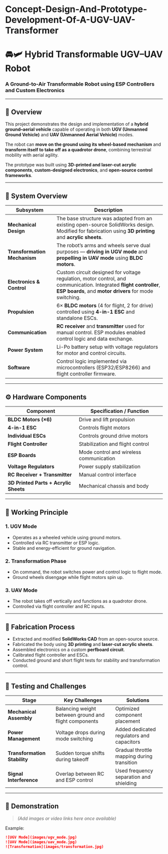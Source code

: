 # Concept-Design-And-Prototype-Development-Of-A-UGV-UAV-Transformer
# 🚘🛩️ Hybrid Transformable UGV–UAV Robot  
### A Ground-to-Air Transformable Robot using ESP Controllers and Custom Electronics  

---

## 📖 Overview  
This project demonstrates the design and implementation of a **hybrid ground–aerial vehicle** capable of operating in both **UGV (Unmanned Ground Vehicle)** and **UAV (Unmanned Aerial Vehicle)** modes.  

The robot can **move on the ground using its wheel-based mechanism** and **transform itself to take off as a quadrotor drone**, combining terrestrial mobility with aerial agility.  

The prototype was built using **3D-printed and laser-cut acrylic components**, **custom-designed electronics**, and **open-source control frameworks**.  

---

## 🧩 System Overview  

| Subsystem | Description |
|------------|-------------|
| **Mechanical Design** | The base structure was adapted from an existing open-source SolidWorks design. Modified for fabrication using **3D printing** and **acrylic sheets**. |
| **Transformation Mechanism** | The robot’s arms and wheels serve dual purposes — **driving in UGV mode** and **propelling in UAV mode** using **BLDC motors**. |
| **Electronics & Control** | Custom circuit designed for voltage regulation, motor control, and communication. Integrated **flight controller**, **ESP boards**, and **motor drivers** for mode switching. |
| **Propulsion** | 6× **BLDC motors** (4 for flight, 2 for drive) controlled using **4-in-1 ESC** and standalone ESCs. |
| **Communication** | **RC receiver** and **transmitter** used for manual control. ESP modules enabled control logic and data exchange. |
| **Power System** | Li-Po battery setup with voltage regulators for motor and control circuits. |
| **Software** | Control logic implemented via microcontrollers (ESP32/ESP8266) and flight controller firmware. |

---

## ⚙️ Hardware Components  

| Component | Specification / Function |
|------------|---------------------------|
| **BLDC Motors (×6)** | Drive and lift propulsion |
| **4-in-1 ESC** | Controls flight motors |
| **Individual ESCs** | Controls ground drive motors |
| **Flight Controller** | Stabilization and flight control |
| **ESP Boards** | Mode control and wireless communication |
| **Voltage Regulators** | Power supply stabilization |
| **RC Receiver + Transmitter** | Manual control interface |
| **3D Printed Parts + Acrylic Sheets** | Mechanical chassis and body |

---

## 🧠 Working Principle  

### 1. UGV Mode  
- Operates as a wheeled vehicle using ground motors.  
- Controlled via RC transmitter or ESP logic.  
- Stable and energy-efficient for ground navigation.  

### 2. Transformation Phase  
- On command, the robot switches power and control logic to flight mode.  
- Ground wheels disengage while flight motors spin up.  

### 3. UAV Mode  
- The robot takes off vertically and functions as a quadrotor drone.  
- Controlled via flight controller and RC inputs.  

---

## 🧰 Fabrication Process  

- Extracted and modified **SolidWorks CAD** from an open-source source.  
- Fabricated the body using **3D printing** and **laser-cut acrylic sheets**.  
- Assembled electronics on a custom **perfboard circuit**.  
- Calibrated flight controller and ESCs.  
- Conducted ground and short flight tests for stability and transformation control.  

---

## 🧪 Testing and Challenges  

| Stage | Key Challenges | Solutions |
|--------|----------------|-----------|
| **Mechanical Assembly** | Balancing weight between ground and flight components | Optimized component placement |
| **Power Management** | Voltage drops during mode switching | Added dedicated regulators and capacitors |
| **Transformation Stability** | Sudden torque shifts during takeoff | Gradual throttle mapping during transition |
| **Signal Interference** | Overlap between RC and ESP control | Used frequency separation and shielding |

---

## 📸 Demonstration  

> *(Add images or video links here once available)*  

Example:  
```markdown
![UGV Mode](images/ugv_mode.jpg)
![UAV Mode](images/uav_mode.jpg)
![Transformation](images/transformation.jpg)
